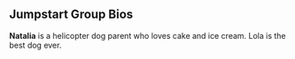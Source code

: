 ## Jumpstart Group Bios

**Natalia** is a helicopter dog parent who loves cake and ice cream.
Lola is the best dog ever.
